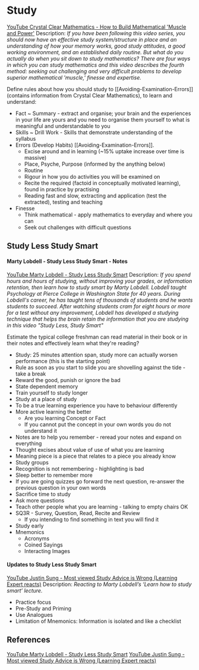 # Study 

[YouTube Crystal Clear Mathematics - How to Build Mathematical 'Muscle and Power'](https://www.youtube.com/watch?v=yvEHcsfkDX4) Description: *If you have been following this video series, you should now have an effective study system/structure in place and an understanding of how your memory works, good study attitudes, a good working environment, and an established daily routine. But what do you actually do when you sit down to study mathematics? There are four ways in which you can study mathematics and this video describes the fourth method: seeking out challenging and very difficult problems to develop superior mathematical 'muscle,' finesse and expertise.*

Define rules about how you should study to [[Avoiding-Examination-Errors]] (contains information from Crystal Clear Mathematics), to learn and understand:
- Fact ~ Summary - extract and organise; your brain and the experiences in your life are yours and you need to organise them yourself to what is meaningful and understandable to you
- Skills ~ Drill Work - Skills that demonstrate understanding of the syllabus
- Errors (Develop Habits) [[Avoiding-Examination-Errors]].
	- Excise around and in learning (~15% uptake increase over time is massive) 
	- Place, Psyche, Purpose (informed by the anything below)
	- Routine
	- Rigour in how you do activities you will be examined on
	- Recite the required (factoid in conceptually motivated learning), found in practice by practising
	- Reading fast and slow, extracting and application (test the extracted), testing and teaching
- Finesse  
	- Think mathematical - apply mathematics to everyday and where you can
	- Seek out challenges with difficult questions


## Study Less Study Smart

#### Marty Lobdell - Study Less Study Smart - Notes

[YouTube Marty Lobdell - Study Less Study Smart](https://www.youtube.com/watch?v=IlU-zDU6aQ0) Description: *If you spend hours and hours of studying, without improving your grades, or information retention, then learn how to study smart by Marty Lobdell. Lobdell taught Psychology at Pierce College in Washington State for 40 years. During Lobdell's career, he has taught tens of thousands of students and he wants students to succeed. After watching students cram for eight hours or more for a test without any improvement, Lobdell has developed a studying technique that helps the brain retain the information that you are studying in this video "Study Less, Study Smart"*

Estimate the typical college freshman can read material in their book or in their notes and effectively learn what they're reading?
- Study: 25 minutes attention span, study more can actually worsen performance (this is the starting point)
- Rule as soon as you start to slide you are shovelling against the tide - take a break
- Reward the good, punish or ignore the bad
- State dependent memory 
- Train yourself to study longer
- Study at a place of study
- To be a true learning experience you have to behaviour differently
- More active learning the better
	- Are you learning Concept or Fact
	- If you cannot put the concept in your own words you do not understand it
- Notes are to help you remember - reread your notes and expand on everything
- Thought excises about value of use of what you are learning
- Meaning piece is a piece that relates to a piece you already know
- Study groups
- Recognition is not remembering - highlighting is bad
- Sleep better to remember more
- If you are going quizzes go forward the next question, re-answer the previous question in your own words
- Sacrifice time to study 
- Ask more questions
- Teach other people what you are learning - talking to empty chairs OK
- SQ3R - Survey, Question, Read, Recite and Review
	- If you intending to find something in text you will find it
- Study early
- Mnemonics 
	- Acronyms
	- Coined Sayings
	- Interacting Images

#### Updates to Study Less Study Smart

[YouTube Justin Sung - Most viewed Study Advice is Wrong (Learning Expert reacts)](https://www.youtube.com/watch?v=1E9icvNR4TA) Description: *Reacting to Marty Lobdell’s ‘Learn how to study smart’ lecture.*
- Practice focus
- Pre-Study and Priming
- Use Analogues 
- Limitation of Mnemonics: Information is isolated and like a checklist

## References

[YouTube Marty Lobdell - Study Less Study Smart](https://www.youtube.com/watch?v=IlU-zDU6aQ0)
[YouTube Justin Sung - Most viewed Study Advice is Wrong (Learning Expert reacts)](https://www.youtube.com/watch?v=1E9icvNR4TA) 